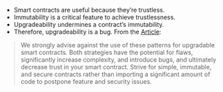 - Smart contracts are useful because they’re trustless.
- Immutability is a critical feature to achieve trustlessness.
- Upgradeability undermines a contract’s immutability.
- Therefore, upgradeability is a bug.
From the [Article](https://medium.com/consensys-diligence/upgradeability-is-a-bug-dba0203152ce):
> We strongly advise against the use of these patterns for upgradable smart contracts. Both strategies have the potential for flaws, significantly increase complexity, and introduce bugs, and ultimately decrease trust in your smart contract. Strive for simple, immutable, and secure contracts rather than importing a significant amount of code to postpone feature and security issues.
